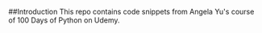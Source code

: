 ##Introduction
This repo contains code snippets from Angela Yu's course of 100 Days of Python on Udemy.
